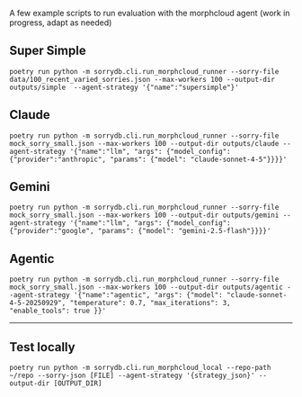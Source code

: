 A few example scripts to run evaluation with the morphcloud agent 
(work in progress, adapt as needed)

## Super Simple
```
poetry run python -m sorrydb.cli.run_morphcloud_runner --sorry-file data/100_recent_varied_sorries.json --max-workers 100 --output-dir outputs/simple  --agent-strategy '{"name":"supersimple"}'
```


## Claude
```
poetry run python -m sorrydb.cli.run_morphcloud_runner --sorry-file mock_sorry_small.json --max-workers 100 --output-dir outputs/claude --agent-strategy '{"name":"llm", "args": {"model_config":{"provider":"anthropic", "params": {"model": "claude-sonnet-4-5"}}}}'
```


## Gemini 
```
poetry run python -m sorrydb.cli.run_morphcloud_runner --sorry-file mock_sorry_small.json --max-workers 100 --output-dir outputs/gemini --agent-strategy '{"name":"llm", "args": {"model_config":{"provider":"google", "params": {"model": "gemini-2.5-flash"}}}}'
```


## Agentic
``` 
poetry run python -m sorrydb.cli.run_morphcloud_runner --sorry-file mock_sorry_small.json --max-workers 100 --output-dir outputs/agentic --agent-strategy '{"name":"agentic", "args": {"model": "claude-sonnet-4-5-20250929", "temperature": 0.7, "max_iterations": 3, "enable_tools": true }}'
```

-----

## Test locally
```
poetry run python -m sorrydb.cli.run_morphcloud_local --repo-path ~/repo --sorry-json [FILE] --agent-strategy '{strategy_json}' --output-dir [OUTPUT_DIR]
```